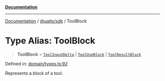 [**Documentation**](../../../README.md)

***

[Documentation](../../../README.md) / [@uaito/sdk](../README.md) / ToolBlock

# Type Alias: ToolBlock

> **ToolBlock** = [`ToolInputDelta`](ToolInputDelta.md) \| [`ToolUseBlock`](ToolUseBlock.md) \| [`ToolResultBlock`](ToolResultBlock.md)

Defined in: [domain/types.ts:92](https://github.com/elribonazo/uaito/blob/c5e0764fa2080732da4f0526013c776c67e45bf1/packages/sdk/src/domain/types.ts#L92)

Represents a block of a tool.
